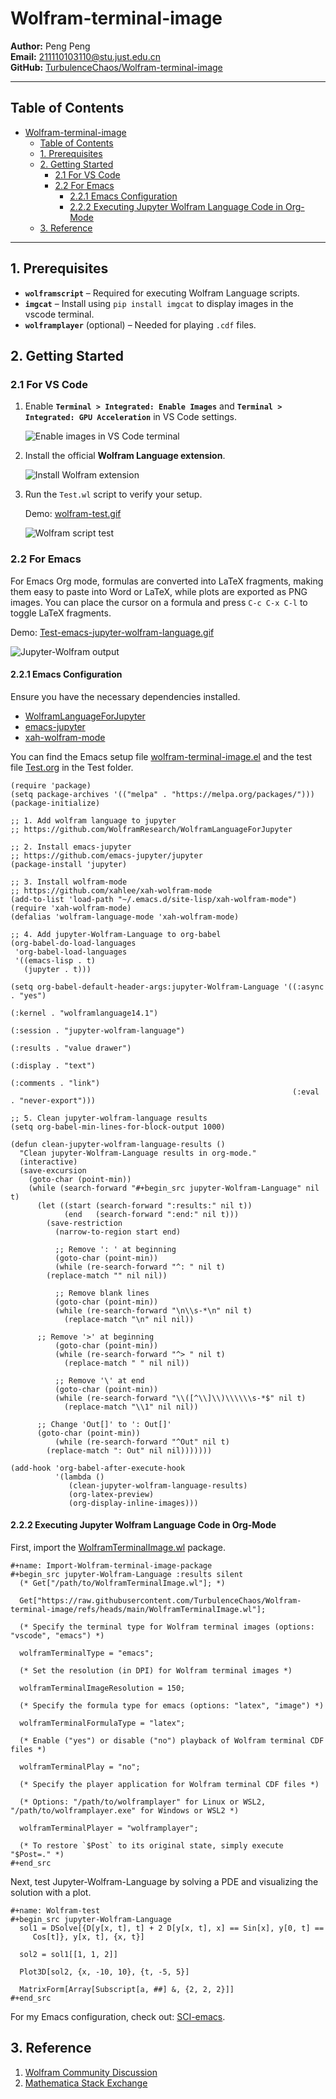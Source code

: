 # Wolfram-terminal-image

**Author:** Peng Peng  \
**Email:** [211110103110@stu.just.edu.cn](mailto:211110103110@stu.just.edu.cn)  \
**GitHub:** [TurbulenceChaos/Wolfram-terminal-image](https://github.com/TurbulenceChaos/Wolfram-terminal-image)

---

## Table of Contents
- [Wolfram-terminal-image](#wolfram-terminal-image)
  - [Table of Contents](#table-of-contents)
  - [1. Prerequisites](#1-prerequisites)
  - [2. Getting Started](#2-getting-started)
    - [2.1 For VS Code](#21-for-vs-code)
    - [2.2 For Emacs](#22-for-emacs)
      - [2.2.1 Emacs Configuration](#221-emacs-configuration)
      - [2.2.2 Executing Jupyter Wolfram Language Code in Org-Mode](#222-executing-jupyter-wolfram-language-code-in-org-mode)
  - [3. Reference](#3-reference)

---

## 1. Prerequisites
- **`wolframscript`** – Required for executing Wolfram Language scripts.
- **`imgcat`** – Install using `pip install imgcat` to display images in the vscode terminal.
- **`wolframplayer`** (optional) – Needed for playing `.cdf` files.

## 2. Getting Started

### 2.1 For VS Code

1. Enable **`Terminal > Integrated: Enable Images`** and **`Terminal > Integrated: GPU Acceleration`** in VS Code settings.

   ![Enable images in VS Code terminal](Images/vscode-terminal-enable-images.png)

2. Install the official **Wolfram Language extension**.

   ![Install Wolfram extension](Images/vscode-official-wolfram-extension.png)

3. Run the `Test.wl` script to verify your setup.

   Demo: [wolfram-test.gif](https://github.com/TurbulenceChaos/Wolfram-terminal-image/blob/main/Images/wolfram-test.gif)  

   ![Wolfram script test](Images/wolfram-test.gif)

### 2.2 For Emacs
For Emacs Org mode, formulas are converted into LaTeX fragments, making them easy to paste into Word or LaTeX, while plots are exported as PNG images. 
You can place the cursor on a formula and press `C-c C-x C-l` to toggle LaTeX fragments. 

Demo: [Test-emacs-jupyter-wolfram-language.gif](https://github.com/TurbulenceChaos/Wolfram-terminal-image/blob/main/Images/Test-emacs-jupyter-wolfram-language.gif)  

![Jupyter-Wolfram output](Images/Test-emacs-jupyter-wolfram-language.gif)

#### 2.2.1 Emacs Configuration
Ensure you have the necessary dependencies installed.

- [WolframLanguageForJupyter](https://github.com/WolframResearch/WolframLanguageForJupyter)
- [emacs-jupyter](https://github.com/emacs-jupyter/jupyter)
- [xah-wolfram-mode](https://github.com/xahlee/xah-wolfram-mode)

You can find the Emacs setup file [wolfram-terminal-image.el](Test/wolfram-terminal-image.el) and the test file [Test.org](Test/Test.org) in the Test folder.

```emacs-lisp
(require 'package)
(setq package-archives '(("melpa" . "https://melpa.org/packages/")))
(package-initialize)

;; 1. Add wolfram language to jupyter
;; https://github.com/WolframResearch/WolframLanguageForJupyter

;; 2. Install emacs-jupyter
;; https://github.com/emacs-jupyter/jupyter
(package-install 'jupyter)

;; 3. Install wolfram-mode
;; https://github.com/xahlee/xah-wolfram-mode
(add-to-list 'load-path "~/.emacs.d/site-lisp/xah-wolfram-mode")
(require 'xah-wolfram-mode)
(defalias 'wolfram-language-mode 'xah-wolfram-mode)

;; 4. Add jupyter-Wolfram-Language to org-babel
(org-babel-do-load-languages
 'org-babel-load-languages
 '((emacs-lisp . t)
   (jupyter . t)))

(setq org-babel-default-header-args:jupyter-Wolfram-Language '((:async . "yes")
                                                               (:kernel . "wolframlanguage14.1")
                                                               (:session . "jupyter-wolfram-language")
                                                               (:results . "value drawer")
                                                               (:display . "text")
                                                               (:comments . "link")
                                                               (:eval . "never-export")))

;; 5. Clean jupyter-wolfram-language results
(setq org-babel-min-lines-for-block-output 1000)

(defun clean-jupyter-wolfram-language-results ()
  "Clean jupyter-Wolfram-Language results in org-mode."
  (interactive)
  (save-excursion
    (goto-char (point-min))
    (while (search-forward "#+begin_src jupyter-Wolfram-Language" nil t)
      (let ((start (search-forward ":results:" nil t))
            (end   (search-forward ":end:" nil t)))
        (save-restriction
          (narrow-to-region start end)

          ;; Remove ': ' at beginning
          (goto-char (point-min))
          (while (re-search-forward "^: " nil t)
	    (replace-match "" nil nil))

          ;; Remove blank lines
          (goto-char (point-min))
          (while (re-search-forward "\n\\s-*\n" nil t)
            (replace-match "\n" nil nil))
          
	  ;; Remove '>' at beginning
          (goto-char (point-min))
          (while (re-search-forward "^> " nil t)
            (replace-match " " nil nil))

          ;; Remove '\' at end
          (goto-char (point-min))
          (while (re-search-forward "\\([^\\]\\)\\\\\\s-*$" nil t)
            (replace-match "\\1" nil nil))

	  ;; Change 'Out[]' to ': Out[]'
	  (goto-char (point-min))
          (while (re-search-forward "^Out" nil t)
	    (replace-match ": Out" nil nil)))))))

(add-hook 'org-babel-after-execute-hook
          '(lambda ()
             (clean-jupyter-wolfram-language-results)
             (org-latex-preview)
             (org-display-inline-images)))
```

#### 2.2.2 Executing Jupyter Wolfram Language Code in Org-Mode
First, import the [WolframTerminalImage.wl](https://github.com/TurbulenceChaos/Wolfram-terminal-image/blob/main/WolframTerminalImage.wl) package.

```wolfram
#+name: Import-Wolfram-terminal-image-package
#+begin_src jupyter-Wolfram-Language :results silent
  (* Get["/path/to/WolframTerminalImage.wl"]; *)
  
  Get["https://raw.githubusercontent.com/TurbulenceChaos/Wolfram-terminal-image/refs/heads/main/WolframTerminalImage.wl"];
  
  (* Specify the terminal type for Wolfram terminal images (options: "vscode", "emacs") *)

  wolframTerminalType = "emacs";

  (* Set the resolution (in DPI) for Wolfram terminal images *)

  wolframTerminalImageResolution = 150;

  (* Specify the formula type for emacs (options: "latex", "image") *)

  wolframTerminalFormulaType = "latex";

  (* Enable ("yes") or disable ("no") playback of Wolfram terminal CDF files *)

  wolframTerminalPlay = "no";

  (* Specify the player application for Wolfram terminal CDF files *)

  (* Options: "/path/to/wolframplayer" for Linux or WSL2, "/path/to/wolframplayer.exe" for Windows or WSL2 *)

  wolframTerminalPlayer = "wolframplayer";

  (* To restore `$Post` to its original state, simply execute "$Post=." *)
#+end_src
```

Next, test Jupyter-Wolfram-Language by solving a PDE and visualizing the solution with a plot.

```wolfram
#+name: Wolfram-test
#+begin_src jupyter-Wolfram-Language
  sol1 = DSolve[{D[y[x, t], t] + 2 D[y[x, t], x] == Sin[x], y[0, t] == 
     Cos[t]}, y[x, t], {x, t}]

  sol2 = sol1[[1, 1, 2]]

  Plot3D[sol2, {x, -10, 10}, {t, -5, 5}]  

  MatrixForm[Array[Subscript[a, ##] &, {2, 2, 2}]]
#+end_src
```

For my Emacs configuration, check out: [SCI-emacs](https://github.com/TurbulenceChaos/SCI-emacs).

## 3. Reference

1. [Wolfram Community Discussion](https://community.wolfram.com/groups/-/m/t/2864001)
2. [Mathematica Stack Exchange](https://mathematica.stackexchange.com/questions/258273/how-to-set-up-a-plot-viewer-for-wolfram-engine)
